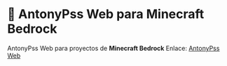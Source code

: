 # 📂 AntonyPss Web para Minecraft Bedrock
AntonyPss Web para proyectos de **Minecraft Bedrock**
Enlace: [AntonyPss Web](https://antonypss.github.io/AntonyPss-Web/)
